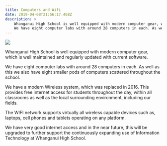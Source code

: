 ```yaml
---
title: Computers and Wifi
date: 2019-04-08T21:56:17.468Z
description: >
    Whanganui High School is well equipped with modern computer gear, which is well maintained and regularly updated with current software.
    We have eight computer labs with around 28 computers in each. As well as this we also have eight smaller pods of computers scattered throughout the school.
---
```

![](/uploads/5b88b7dfff2a7c03cc000605/Computers---combined.jpg)

Whanganui High School is well equipped with modern computer gear, which is well maintained and regularly updated with current software.

We have eight computer labs with around 28 computers in each. As well as this we also have eight smaller pods of computers scattered throughout the school.

We have a modern Wireless system, which was replaced in 2016. This provides free internet access for students throughout the day, within all classrooms as well as the local surrounding environment, including our fields.

The WIFI network supports virtually all wireless capable devices such as, laptops, cell phones and tablets operating on any platform.

We have very good internet access and in the near future, this will be upgraded to further support the continuously expanding use of Information Technology at Whanganui High School.